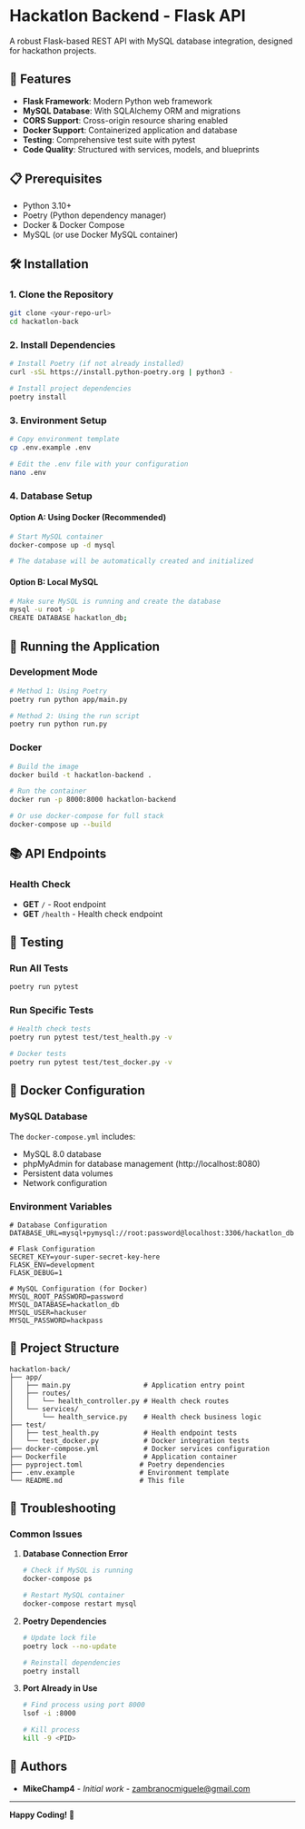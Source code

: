 # Hackatlon Backend - Flask API

A robust Flask-based REST API with MySQL database integration, designed for hackathon projects.

## 🚀 Features

- **Flask Framework**: Modern Python web framework
- **MySQL Database**: With SQLAlchemy ORM and migrations
- **CORS Support**: Cross-origin resource sharing enabled
- **Docker Support**: Containerized application and database
- **Testing**: Comprehensive test suite with pytest
- **Code Quality**: Structured with services, models, and blueprints

## 📋 Prerequisites

- Python 3.10+
- Poetry (Python dependency manager)
- Docker & Docker Compose
- MySQL (or use Docker MySQL container)

## 🛠️ Installation

### 1. Clone the Repository

```bash
git clone <your-repo-url>
cd hackatlon-back
```

### 2. Install Dependencies

```bash
# Install Poetry (if not already installed)
curl -sSL https://install.python-poetry.org | python3 -

# Install project dependencies
poetry install
```

### 3. Environment Setup

```bash
# Copy environment template
cp .env.example .env

# Edit the .env file with your configuration
nano .env
```

### 4. Database Setup

#### Option A: Using Docker (Recommended)

```bash
# Start MySQL container
docker-compose up -d mysql

# The database will be automatically created and initialized
```

#### Option B: Local MySQL

```bash
# Make sure MySQL is running and create the database
mysql -u root -p
CREATE DATABASE hackatlon_db;
```

## 🚀 Running the Application

### Development Mode

```bash
# Method 1: Using Poetry
poetry run python app/main.py

# Method 2: Using the run script
poetry run python run.py
```

### Docker

```bash
# Build the image
docker build -t hackatlon-backend .

# Run the container
docker run -p 8000:8000 hackatlon-backend

# Or use docker-compose for full stack
docker-compose up --build
```

## 📚 API Endpoints

### Health Check

- **GET** `/` - Root endpoint
- **GET** `/health` - Health check endpoint

## 🧪 Testing

### Run All Tests

```bash
poetry run pytest
```

### Run Specific Tests

```bash
# Health check tests
poetry run pytest test/test_health.py -v

# Docker tests
poetry run pytest test/test_docker.py -v
```

## 🐳 Docker Configuration

### MySQL Database

The `docker-compose.yml` includes:
- MySQL 8.0 database
- phpMyAdmin for database management (http://localhost:8080)
- Persistent data volumes
- Network configuration

### Environment Variables

```env
# Database Configuration
DATABASE_URL=mysql+pymysql://root:password@localhost:3306/hackatlon_db

# Flask Configuration
SECRET_KEY=your-super-secret-key-here
FLASK_ENV=development
FLASK_DEBUG=1

# MySQL Configuration (for Docker)
MYSQL_ROOT_PASSWORD=password
MYSQL_DATABASE=hackatlon_db
MYSQL_USER=hackuser
MYSQL_PASSWORD=hackpass
```

## 📁 Project Structure

```
hackatlon-back/
├── app/
│   ├── main.py                  # Application entry point
│   ├── routes/
│   │   └── health_controller.py # Health check routes
│   └── services/
│       └── health_service.py    # Health check business logic
├── test/
│   ├── test_health.py           # Health endpoint tests
│   └── test_docker.py           # Docker integration tests
├── docker-compose.yml           # Docker services configuration
├── Dockerfile                   # Application container
├── pyproject.toml              # Poetry dependencies
├── .env.example                # Environment template
└── README.md                   # This file
```

## 🐛 Troubleshooting

### Common Issues

1. **Database Connection Error**
   ```bash
   # Check if MySQL is running
   docker-compose ps
   
   # Restart MySQL container
   docker-compose restart mysql
   ```

2. **Poetry Dependencies**
   ```bash
   # Update lock file
   poetry lock --no-update
   
   # Reinstall dependencies
   poetry install
   ```

3. **Port Already in Use**
   ```bash
   # Find process using port 8000
   lsof -i :8000
   
   # Kill process
   kill -9 <PID>
   ```

## 👥 Authors

- **MikeChamp4** - *Initial work* - zambranocmiguele@gmail.com

---

**Happy Coding! 🚀**
